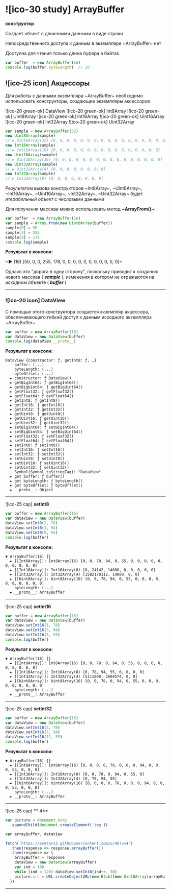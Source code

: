 # ![ico-30 study] ArrayBuffer

**конструктор**

Создает объект с двоичными данными в виде строки

Непосредственного доступа к данным в экземпляре ~ArrayBuffer~ нет

Доступна для чтения только длина буфера в байтах

~~~js
var buffer  = new ArrayBuffer(16)
console.log(buffer.byteLength)  // 16
~~~

## ![ico-25 icon] Акцессоры

Для работы с данными экземпляра ~ArrayBuffer~ необходимо использовать конструкторы, создающие экземпляры аксессоров

![ico-20 green-ok] DataView
![ico-20 green-ok] Int8Array
![ico-20 green-ok] Uint8Array
![ico-20 green-ok] Int16Array
![ico-20 green-ok] Uint16Array
![ico-20 green-ok] Int32Array
![ico-20 green-ok] Uint32Array

~~~~js
var sample = new ArrayBuffer(32)
new Uint8Array(sample)
// ► Uint8Array(32) [0, 0, 0, 0, 0, 0, 0, 0, 0, 0, 0, 0, 0, 0, 0, 0, 0, 0, 0, 0, 0, 0, 0, 0, 0, 0, 0, 0, 0, 0, 0, 0]
new Int16Array(sample)
// ► Int16Array(16) [0, 0, 0, 0, 0, 0, 0, 0, 0, 0, 0, 0, 0, 0, 0, 0]
new Uint16Array(sample)
// ► Uint16Array(16) [0, 0, 0, 0, 0, 0, 0, 0, 0, 0, 0, 0, 0, 0, 0, 0]
new Uint32Array(sample)
// ► Uint32Array(8) [0, 0, 0, 0, 0, 0, 0, 0]
new Int32Array(sample)
// ► Int32Array(8) [0, 0, 0, 0, 0, 0, 0, 0]
~~~~

Результатом вызова конструкторов ~Int8Array~, ~Uint8Array~, ~Int16Array~, ~Uint16Array~, ~Int32Array~, ~Uint32Array~ будет _итерабельный объект_ с числовыми данными

Для получения массива можно использовать метод **~ArrayFrom()~**:

~~~js
var buffer  = new ArrayBuffer(16)
var sample = Array.from(new Uint8Array(buffer))
sample[0] = 50
sample[3] = 255
sample[4] = 178
console.log(sample)
~~~

**Результат в консоли:**

~► (16) [50, 0, 0, 255, 178, 0, 0, 0, 0, 0, 0, 0, 0, 0, 0, 0]~

Однако это "дорога в одну сторону", поскольку приводит к созданию нового массива ( **_sample_** ), изменения в котором не отражаются на исходном объекте ( **_buffer_** )

______________________________________________

### ![ico-20 icon] DataView

С помощью этого конструктора создается экземпляр акцессора, обеспечивающего гибкий доступ к данным исходного экземпляра ~ArrayBuffer~

~~~js
var buffer = new ArrayBuffer(16)
var dataView = new DataView(buffer)
console.log(dataView.__proto__)
~~~

**Результат в консоли:**

~~~~console
DataView {constructor: ƒ, getInt8: ƒ, …}
    buffer: (...)
    byteLength: (...)
    byteOffset: (...)
  ► constructor: ƒ DataView()
  ► getBigInt64: ƒ getBigInt64()
  ► getBigUint64: ƒ getBigUint64()
  ► getFloat32: ƒ getFloat32()
  ► getFloat64: ƒ getFloat64()
  ► getInt8: ƒ getInt8()
  ► getInt16: ƒ getInt16()
  ► getInt32: ƒ getInt32()
  ► getUint8: ƒ getUint8()
  ► getUint16: ƒ getUint16()
  ► getUint32: ƒ getUint32()
  ► setBigInt64: ƒ setBigInt64()
  ► setBigUint64: ƒ setBigUint64()
  ► setFloat32: ƒ setFloat32()
  ► setFloat64: ƒ setFloat64()
  ► setInt8: ƒ setInt8()
  ► setInt16: ƒ setInt16()
  ► setInt32: ƒ setInt32()
  ► setUint8: ƒ setUint8()
  ► setUint16: ƒ setUint16()
  ► setUint32: ƒ setUint32()
    Symbol(Symbol.toStringTag): "DataView"
  ► get buffer: ƒ buffer()
  ► get byteLength: ƒ byteLength()
  ► get byteOffset: ƒ byteOffset()
  ► __proto__: Object
~~~~

_________________________________________

![ico-25 cap] **setInt8**

~~~js
var buffer = new ArrayBuffer(16)
var dataView = new DataView(buffer)
dataView.setInt8(2, 78)
dataView.setInt8(3, 94)
dataView.setInt8(5, 55)
console.log(buffer)
~~~

**Результат в консоли:**

~~~~console
▼ ArrayBuffer(16) {}
  ► [[Int8Array]]: Int8Array(16) [0, 0, 78, 94, 0, 55, 0, 0, 0, 0, 0, 0, 0, 0, 0, 0]
  ► [[Int16Array]]: Int16Array(8) [0, 24142, 14080, 0, 0, 0, 0, 0]
  ► [[Int32Array]]: Int32Array(4) [1582170112, 14080, 0, 0]
  ► [[Uint8Array]]: Uint8Array(16) [0, 0, 78, 94, 0, 55, 0, 0, 0, 0, 0, 0, 0, 0, 0, 0]
    byteLength: (...)
  ► __proto__: ArrayBuffer
~~~~

________________________________________

![ico-25 cap] **setInt16**

~~~js
var buffer = new ArrayBuffer(16)
var dataView = new DataView(buffer)
dataView.setInt16(1, 78)
dataView.setInt16(3, 94)
dataView.setInt16(5, 55)
console.log(buffer)
~~~

**Результат в консоли:**

~~~~console
▼ ArrayBuffer(16) {}
  ► [[Int8Array]]: Int8Array(16) [0, 0, 78, 0, 94, 0, 55, 0, 0, 0, 0, 0, 0, 0, 0, 0]
  ► [[Int16Array]]: Int16Array(8) [0, 78, 94, 55, 0, 0, 0, 0]
  ► [[Int32Array]]: Int32Array(4) [5111808, 3604574, 0, 0]
  ► [[Uint8Array]]: Uint8Array(16) [0, 0, 78, 0, 94, 0, 55, 0, 0, 0, 0, 0, 0, 0, 0, 0]
    byteLength: (...)
  ► __proto__: ArrayBuffer
~~~~

________________________________________

![ico-25 cap] **setInt32**

~~~js
var buffer = new ArrayBuffer(16)
var dataView = new DataView(buffer)
dataView.setInt16(3, 78)
dataView.setInt16(7, 94)
dataView.setInt16(11, 55)
console.log(buffer)
~~~

**Результат в консоли:**

~~~console
▼ ArrayBuffer(16) {}
  ► [[Int8Array]]: Int8Array(16) [0, 0, 0, 0, 78, 0, 0, 0, 94, 0, 0, 0, 55, 0, 0, 0]
  ► [[Int16Array]]: Int16Array(8) [0, 0, 78, 0, 94, 0, 55, 0]
  ► [[Int32Array]]: Int32Array(4) [0, 78, 94, 55]
  ► [[Uint8Array]]: Uint8Array(16) [0, 0, 0, 0, 78, 0, 0, 0, 94, 0, 0, 0, 55, 0, 0, 0]
    byteLength: (...)
  ► __proto__: ArrayBuffer
~~~

________________________________________

![ico-25 cap] ** 4**

~~~js
var picture = document.body
  .appendChild(document.createElement('img'))

var arrayBuffer, dataView

fetch('https://avatars2.githubusercontent.com/u/46?v=4')
  .then(response => response.arrayBuffer())
  .then(response => {
    arrayBuffer = response
    dataView = new DataView(arrayBuffer)
    var ind = 100
    while (ind < 120) dataView.setInt8(ind++, 50)
    picture.src = URL.createObjectURL(new Blob([new Uint8Array(arrayBuffer)]))
  })
~~~

________________________________________
